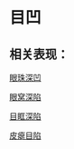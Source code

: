 # 目凹## 相关表现： [眼珠深凹](https://www.gmzyjc.com/search/result?wd=眼珠深凹)[眼窝深陷](https://www.gmzyjc.com/search/result?wd=眼窝深陷)[目眶深陷](https://www.gmzyjc.com/search/result?wd=目眶深陷)[皮瘪目陷](https://www.gmzyjc.com/search/result?wd=皮瘪目陷)